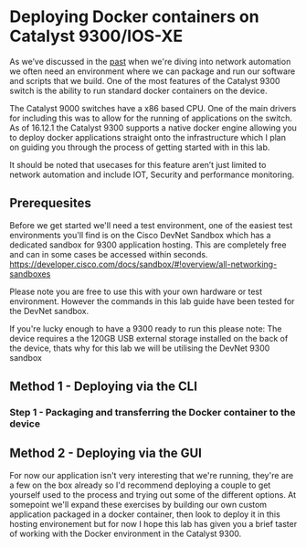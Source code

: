 # Deploying Docker containers on Catalyst 9300/IOS-XE

As we’ve discussed in the [past](https://github.com/sttrayno/Guestshell-Lab-Guide) when we're diving into network automation we often need an environment where we can package and run our software and scripts that we build. One of the most features of the Catalyst 9300 switch is the ability to run standard docker containers on the device.

The Catalyst 9000 switches have a x86 based CPU. One of the main drivers for including this was to allow for the running of applications on the switch. As of 16.12.1 the Catalyst 9300 supports a native docker engine allowing you to deploy docker applications straight onto the infrastructure which I plan on guiding you through the process of getting started with in this lab.

It should be noted that usecases for this feature aren’t just limited to network automation and include IOT, Security and performance monitoring.

## Prerequesites

Before we get started we'll need a test environment, one of the easiest test environments you'll find is on the Cisco DevNet Sandbox which has a dedicated sandbox for 9300 application hosting. This are completely free and can in some cases be accessed within seconds. https://developer.cisco.com/docs/sandbox/#!overview/all-networking-sandboxes

Please note you are free to use this with your own hardware or test environment. However the commands in this lab guide have been tested for the DevNet sandbox. 

If you're lucky enough to have a 9300 ready to run this please note: The device requires a the 120GB USB external storage installed on the back of the device, thats why for this lab we will be utilising the DevNet 9300 sandbox

## Method 1 - Deploying via the CLI

### Step 1 - Packaging and transferring the Docker container to the device



## Method 2 - Deploying via the GUI

For now our application isn't very interesting that we're running, they're are a few on the box already so I'd recommend deploying a couple to get yourself used to the process and trying out some of the different options. At somepoint we'll expand these exercises by building our own custom application packaged in a docker container, then look to deploy it in this hosting environement but for now I hope this lab has given you a brief taster of working with the Docker environment in the Catalyst 9300.
